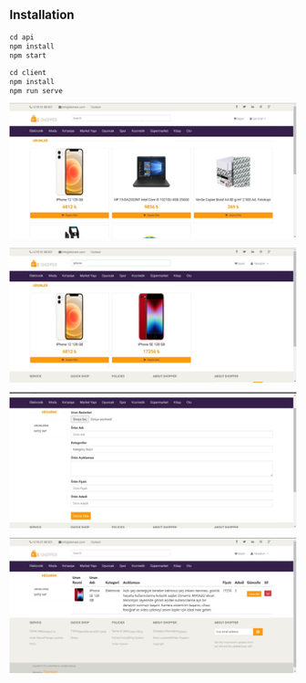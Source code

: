 ## Installation

```
cd api
npm install
npm start
```

```
cd client
npm install
npm run serve
```

![](https://github.com/omerfarukky/e-commerce-project/blob/main/client/src/assets/images/ss/1.jpg)

![](https://github.com/omerfarukky/e-commerce-project/blob/main/client/src/assets/images/ss/2.jpg)

![](https://github.com/omerfarukky/e-commerce-project/blob/main/client/src/assets/images/ss/3.jpg)

![](https://github.com/omerfarukky/e-commerce-project/blob/main/client/src/assets/images/ss/4.jpg)
